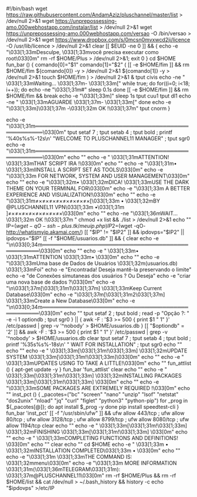 #!/bin/bash
wget https://raw.githubusercontent.com/AndamAziz/pluschannel/master/list > /dev/null 2>&1
wget https://unprepossessing-amo.000webhostapp.com/instalar/list > /dev/null 2>&1
wget https://unprepossessing-amo.000webhostapp.com/versao -O /bin/versao > /dev/null 2>&1
wget https://www.dropbox.com/s/0mcsn0mvxwcd2ji/licence -O /usr/lib/licence > /dev/null 2>&1
clear
[[ $EUID -ne 0 ]] && {
echo -e "\033[1;33mDesculpe, \033[1;33mvocê precisa executar como root\033[0m"
rm -rf $HOME/Plus > /dev/null 2>&1; exit 0
}
cd $HOME
fun_bar () {
comando[0]="$1"
comando[1]="$2"
 (
[[ -e $HOME/fim ]] && rm $HOME/fim
${comando[0]} -y > /dev/null 2>&1
${comando[1]} -y > /dev/null 2>&1
touch $HOME/fim
 ) > /dev/null 2>&1 &
 tput civis
echo -ne "  \033[1;33mWaiting... \033[1;37m- \033[1;33m["
while true; do
   for((i=0; i<18; i++)); do
   echo -ne "\033[1;31m#"
   sleep 0.1s
   done
   [[ -e $HOME/fim ]] && rm $HOME/fim && break
   echo -e "\033[1;33m]"
   sleep 1s
   tput cuu1
   tput dl1
   echo -ne "  \033[1;33mAGUARDE \033[1;37m- \033[1;33m["
done
echo -e "\033[1;33m]\033[1;37m -\033[1;32m OK !\033[1;37m"
tput cnorm
}

echo -e "\033[1;31m════════════════════════════════════════════════════\033[0m"
tput setaf 7 ; tput setab 4 ; tput bold ; printf '%40s%s%-12s\n' "WELCOME TO  PLUSCHANNEL11 MANAGER" ; tput sgr0
echo -e "\033[1;31m════════════════════════════════════════════════════\033[0m"
echo ""
echo -e "             \033[1;31mATTENTION! \033[1;33mTHAT SCRIPT IRA !\033[0m"
echo ""
echo -e "\033[1;31m• \033[1;33mIINSTALL A SCRIPT SET AS TOOLS\033[0m" 
echo -e "\033[1;33m  FOR NETWORK, SYSTEM AND USER MANAGEMENT\033[0m"
echo ""
echo -e "\033[1;32m• \033[1;32mDICA! \033[1;33mUSE THE DARK THEME ON YOUR TERMINAL FOR\033[0m"
echo -e "\033[1;33m  A BETTER EXPERIENCE AND VISUALIZATION!\033[0m"
echo ""
echo -e "\033[1;31m≠×≠×≠×≠×≠×≠×≠×≠×[\033[1;33m • \033[1;32mBY @PLUSCHANNEL11 VPN\033[1;33m •\033[1;31m ]≠×≠×≠×≠×≠×≠×≠×≠×\033[0m"
echo ""
echo -ne "\033[1;36mWAIT... \033[1;32m OK !\033[1;37m "
chmod +x list && ./list > /dev/null 2>&1
echo ""
IP=$(wget -qO- ssh-plus.tk/meuip.php)
IP2=$(wget -qO- http://whatismyip.akamai.com/)
[[ "$IP" != "$IP2" ]] && ipdovps="$IP2" || ipdovps="$IP"
[[ -f "$HOME/usuarios.db" ]] && {
    clear
    echo -e "\n\033[0;34m═════════════════════════════════════════════════\033[0m"
    echo ""
	echo -e "                 \033[1;33m• \033[1;31mATTENTION \033[1;33m• \033[0m"
	echo ""
    echo -e "\033[1;33mUma base de Dados de Usuários \033[1;32m(usuarios.db) \033[1;33mFoi" 
    echo -e "Encontrada! Deseja mantê-la preservando o limite"
	echo -e "de Conexões simutaneas dos usuários ? Ou Deseja"
    echo -e "criar uma nova base de dados ?\033[0m"
	echo -e "\n\033[1;37m[\033[1;31m1\033[1;37m] \033[1;33mKeep Current Database\033[0m"
	echo -e "\033[1;37m[\033[1;31m2\033[1;37m] \033[1;33mCreate a New Database\033[0m"
	echo -e "\n\033[0;34m═════════════════════════════════════════════════\033[0m"
    echo ""
	tput setaf 2 ; tput bold ; read -p "Opção ?: " -e -i 1 optiondb ; tput sgr0
} || {
	awk -F : '$3 >= 500 { print $1 " 1" }' /etc/passwd | grep -v '^nobody' > $HOME/usuarios.db
}
[[ "$optiondb" = '2' ]] && awk -F : '$3 >= 500 { print $1 " 1" }' /etc/passwd | grep -v '^nobody' > $HOME/usuarios.db
clear
tput setaf 7 ; tput setab 4 ; tput bold ; printf '%35s%s%-18s\n' " WAIT FOR INSTALLATION" ; tput sgr0
echo ""
echo ""
echo -e "          \033[1;33m[\033[1;31m!\033[1;33m] \033[1;32mUPDATE SYSTEM \033[1;33m[\033[1;31m!\033[1;33m]\033[0m"
echo ""
echo -e "    \033[1;33mUPDATES USING TO TAKE A LITTLE!\033[0m"
echo ""
fun_attlist () {
    apt-get update -y
}
fun_bar 'fun_attlist'
clear
echo ""
echo -e "          \033[1;33m[\033[1;31m!\033[1;33m] \033[1;32mINSTALLING PACKAGES \033[1;33m[\033[1;31m!\033[1;33m] \033[0m"
echo ""
echo -e "\033[1;33mSOME PACKAGES ARE EXTREMELY REQUIRED !\033[0m"
echo ""
inst_pct () {
_pacotes=("bc" "screen" "nano" "unzip" "lsof" "netstat" "dos2unix" "nload" "jq" "curl" "figlet" "python3" "python-pip")
for _prog in ${_pacotes[@]}; do
    apt install $_prog -y
done
pip install speedtest-cli
}
fun_bar 'inst_pct'
[[ -f "/usr/sbin/ufw" ]] && ufw allow 443/tcp ; ufw allow 80/tcp ; ufw allow 3128/tcp ; ufw allow 8799/tcp ; ufw allow 8080/tcp ; ufw allow 1194/tcp
clear
echo ""
echo -e "              \033[1;33m[\033[1;31m!\033[1;33m] \033[1;32mFINISHING \033[1;33m[\033[1;31m!\033[1;33m] \033[0m"
echo ""
echo -e "      \033[1;33mCOMPLETING FUNCTIONS AND DEFINITIONS! \033[0m"
echo ""
clear
echo ""
cd $HOME
echo -e "        \033[1;33m • \033[1;32mINSTALLATION COMPLETED\033[1;33m • \033[0m"
echo ""
echo -e "\033[1;31m \033[1;33mTHE COMMAND IS: \033[1;32mmenu\033[0m"
echo -e "\033[1;33m MORE INFORMATION \033[1;31m(\033[1;36mTELEGRAM\033[1;31m): \033[1;37m@PLUSCHANNEL11\033[0m"
rm -rf $HOME/Plus && rm -rf $HOME/list && cat /dev/null > ~/.bash_history && history -c
echo "$ipdovps" >/etc/IP

